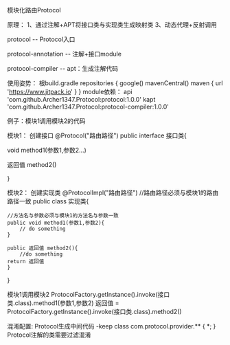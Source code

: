 模块化路由Protocol

原理：
1、通过注解+APT将接口类与实现类生成映射类
3、动态代理+反射调用

protocol -- Protocol入口

protocol-annotation -- 注解+接口module

protocol-compiler -- apt：生成注解代码

使用姿势：
根build.gradle
repositories {
    google()
    mavenCentral()
    maven { url 'https://www.jitpack.io' }
}
module依赖：
api 'com.github.Archer1347.Protocol:protocol:1.0.0'
kapt 'com.github.Archer1347.Protocol:protocol-compiler:1.0.0'

例子：模块1调用模块2的代码

模块1：
创建接口
@Protocol("路由路径")
public interface 接口类{

   void method1(参数1,参数2...)

   返回值 method2()

}

模块2：
创建实现类
@ProtocolImpl("路由路径") //路由路径必须与模块1的路由路径一致
public class 实现类{

    //方法名与参数必须与模块1的方法名与参数一致
    public void method1(参数1,参数2){
        // do something
    }

    public 返回值 method2(){
        //do something
    return 返回值
    }
}

模块1调用模块2
ProtocolFactory.getInstance().invoke(接口类.class).method1(参数1,参数2)
返回值 = ProtocolFactory.getInstance().invoke(接口类.class).method2()

混淆配置:
Protocol生成中间代码
-keep class com.protocol.provider.** { *; }
Protocol注解的类需要过滤混淆
